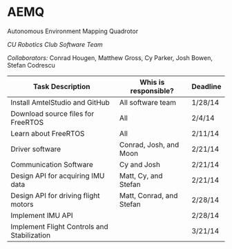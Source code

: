 AEMQ
====

Autonomous Environment Mapping Quadrotor


_CU Robotics Club Software Team_


*Collaborators:* Conrad Hougen, Matthew Gross, Cy Parker, Josh Bowen, Stefan Codrescu

|Task Description | Whis is responsible? | Deadline|
|-----------------|----------------------|---------|
|Install AmtelStudio and GitHub 	| All software team| 1/28/14|
|Download source files for FreeRTOS | All| 2/4/14  |
|Learn about FreeRTOS				| All 				 | 2/11/14 |
|Driver software  					| Conrad, Josh, and Moon      | 2/21/14 |
|Communication Software 			| Cy and Josh    | 2/21/14 |
|Design API for acquiring IMU data	| Matt, Cy, and Stefan| 2/21/14|
|Design API for driving flight motors| Matt, Conrad, and Stefan| 2/28/14|
|Implement IMU API					|  | 2/28/14|
|Implement Flight Controls and Stabilization| | 3/21/14|


